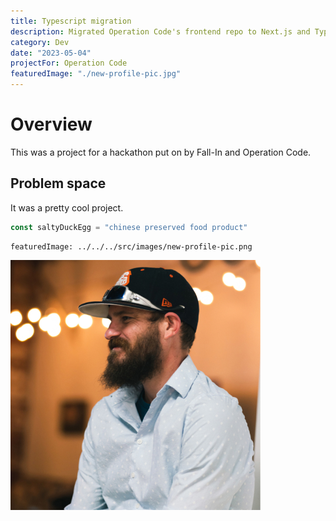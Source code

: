 ```yaml
---
title: Typescript migration
description: Migrated Operation Code's frontend repo to Next.js and Typescript.
category: Dev
date: "2023-05-04"
projectFor: Operation Code
featuredImage: "./new-profile-pic.jpg"
---
```


# Overview

This was a project for a hackathon put on by Fall-In and Operation Code.

## Problem space

It was a pretty cool project.

```js
const saltyDuckEgg = "chinese preserved food product"
```

```
featuredImage: ../../../src/images/new-profile-pic.png
```

![My new profile picture](./new-profile-pic.jpg)
